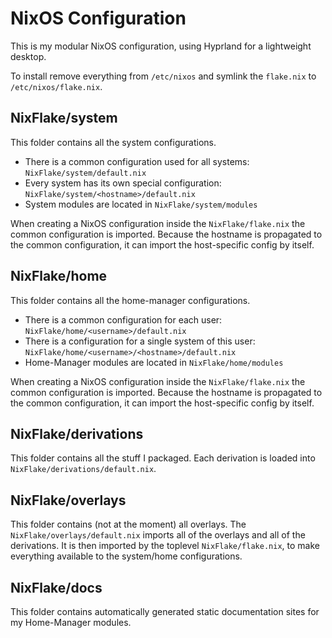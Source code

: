 # NixOS Configuration

This is my modular NixOS configuration, using Hyprland for a lightweight desktop.

To install remove everything from ``/etc/nixos`` and symlink the ``flake.nix`` to ``/etc/nixos/flake.nix``.

## NixFlake/system

This folder contains all the system configurations.

- There is a common configuration used for all systems: ``NixFlake/system/default.nix``
- Every system has its own special configuration: ``NixFlake/system/<hostname>/default.nix``
- System modules are located in ``NixFlake/system/modules``

When creating a NixOS configuration inside the ``NixFlake/flake.nix`` the common configuration is imported.
Because the hostname is propagated to the common configuration, it can import the host-specific config by itself.

## NixFlake/home

This folder contains all the home-manager configurations.

- There is a common configuration for each user: ``NixFlake/home/<username>/default.nix``
- There is a configuration for a single system of this user: ``NixFlake/home/<username>/<hostname>/default.nix``
- Home-Manager modules are located in ``NixFlake/home/modules``

When creating a NixOS configuration inside the ``NixFlake/flake.nix`` the common configuration is imported.
Because the hostname is propagated to the common configuration, it can import the host-specific config by itself.

## NixFlake/derivations

This folder contains all the stuff I packaged.
Each derivation is loaded into ``NixFlake/derivations/default.nix``.

## NixFlake/overlays

This folder contains (not at the moment) all overlays.
The ``NixFlake/overlays/default.nix`` imports all of the overlays and all of the derivations.
It is then imported by the toplevel ``NixFlake/flake.nix``, to make everything available to the system/home configurations.

## NixFlake/docs

This folder contains automatically generated static documentation sites for my Home-Manager modules.
